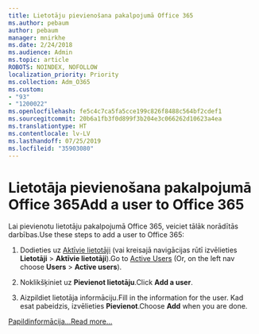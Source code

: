 ```yaml
---
title: Lietotāju pievienošana pakalpojumā Office 365
ms.author: pebaum
author: pebaum
manager: mnirkhe
ms.date: 2/24/2018
ms.audience: Admin
ms.topic: article
ROBOTS: NOINDEX, NOFOLLOW
localization_priority: Priority
ms.collection: Adm_O365
ms.custom:
- "93"
- "1200022"
ms.openlocfilehash: fe5c4c7ca5fa5cce199c826f8488c564bf2cdef1
ms.sourcegitcommit: 20b6a1fb3f0d899f3b204e3c066262d10623a4ea
ms.translationtype: HT
ms.contentlocale: lv-LV
ms.lasthandoff: 07/25/2019
ms.locfileid: "35903080"
---
```

# <a name="add-a-user-to-office-365"></a><span data-ttu-id="0fe5f-102">Lietotāja pievienošana pakalpojumā Office 365</span><span class="sxs-lookup"><span data-stu-id="0fe5f-102">Add a user to Office 365</span></span>

<span data-ttu-id="0fe5f-103">Lai pievienotu lietotāju pakalpojumā Office 365, veiciet tālāk norādītās darbības.</span><span class="sxs-lookup"><span data-stu-id="0fe5f-103">Use these steps to add a user to Office 365:</span></span>
  
1. <span data-ttu-id="0fe5f-104">Dodieties uz [Aktīvie lietotāji](https://admin.microsoft.com/Adminportal/Home?source=applauncher#/users) (vai kreisajā navigācijas rūtī izvēlieties **Lietotāji** \> **Aktīvie lietotāji**).</span><span class="sxs-lookup"><span data-stu-id="0fe5f-104">Go to [Active Users](https://admin.microsoft.com/Adminportal/Home?source=applauncher#/users) (Or, on the left nav choose **Users** \> **Active users**).</span></span>

2. <span data-ttu-id="0fe5f-105">Noklikšķiniet uz **Pievienot lietotāju**.</span><span class="sxs-lookup"><span data-stu-id="0fe5f-105">Click **Add a user**.</span></span>

3. <span data-ttu-id="0fe5f-106">Aizpildiet lietotāja informāciju.</span><span class="sxs-lookup"><span data-stu-id="0fe5f-106">Fill in the information for the user.</span></span> <span data-ttu-id="0fe5f-107">Kad esat pabeidzis, izvēlieties **Pievienot**.</span><span class="sxs-lookup"><span data-stu-id="0fe5f-107">Choose **Add** when you are done.</span></span>

[<span data-ttu-id="0fe5f-108">Papildinformācija...</span><span class="sxs-lookup"><span data-stu-id="0fe5f-108">Read more...</span></span>](https://support.office.com/article/1970f7d6-03b5-442f-b385-5880b9c256ec)
  